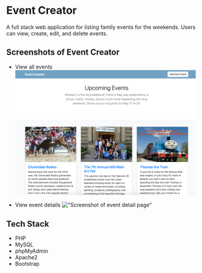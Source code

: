 # Event Creator

A full stack web application for listing family events for the weekends. Users can view, create, edit, and delete events.

## Screenshots of Event Creator
- View all events
!["Screenshot of home page"](https://github.com/xiadongdev/event-creator/blob/master/docs/allevents.png?raw=true)

- View event details
!["Screenshot of event detail page"](https://github.com/xiadongdev/later-cart/blob/master/docs/eventdetail.png?raw=true)

## Tech Stack

- PHP
- MySQL
- phpMyAdmin
- Apache2
- Bootstrap